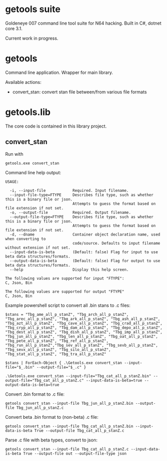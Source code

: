# getools suite
Goldeneye 007 command line tool suite for N64 hacking. Built in C#, dotnet core 3.1.

Current work in progress.

# getools

Command line application. Wrapper for main library.

Available actions:

- convert_stan: convert stan file between/from various file formats

# getools.lib

The core code is contained in this library project.

## convert_stan

Run with 

    getools.exe convert_stan
    
Command line help output:
    
    USAGE:
    
      -i, --input-file            Required. Input filename.
      --input-file-type=FTYPE     Describes file type, such as whether this is a binary file or json.
                                  Attempts to guess the format based on file extension if not set.
      -o, --output-file           Required. Output filename.
      --output-file-type=FTYPE    Describes file type, such as whether this is a binary file or json.
                                  Attempts to guess the format based on file extension if not set.
      -d, --dname                 Container object declaration name, used when converting to
                                  code/source. Defaults to input filename without extension if not set.
      --input-data-is-beta        (Default: false) Flag for input to use beta data structures/formats.
      --output-data-is-beta       (Default: false) Flag for output to use beta data structures/formats.
      --help                      Display this help screen.
    
    The following values are supported for input "FTYPE":
    C, Json, Bin
    
    The following values are supported for output "FTYPE"
    C, Json, Bin

Example powershell script to convert all .bin stans to .c files:

    $stans = "Tbg_ame_all_p_stanZ", "Tbg_arch_all_p_stanZ", "Tbg_arec_all_p_stanZ", "Tbg_ark_all_p_stanZ", "Tbg_ash_all_p_stanZ", "Tbg_azt_all_p_stanZ", "Tbg_cave_all_p_stanZ", "Tbg_crad_all_p_stanZ", "Tbg_cryp_all_p_stanZ", "Tbg_dam_all_p_stanZ", "Tbg_depo_all_p_stanZ", "Tbg_dest_all_p_stanZ", "Tbg_dish_all_p_stanZ", "Tbg_imp_all_p_stanZ", "Tbg_jun_all_p_stanZ", "Tbg_len_all_p_stanZ", "Tbg_oat_all_p_stanZ", "Tbg_pete_all_p_stanZ", "Tbg_ref_all_p_stanZ", "Tbg_run_all_p_stanZ","Tbg_sev_all_p_stanZ", "Tbg_sevb_all_p_stanZ", "Tbg_sevx_all_p_stanZ", "Tbg_silo_all_p_stanZ", "Tbg_stat_all_p_stanZ", "Tbg_tra_all_p_stanZ" 

    $stans | ForEach-Object { .\Getools.exe convert_stan --input-file="$_.bin" --output-file="$_.c" }

    .\Getools.exe convert_stan --input-file="Tbg_cat_all_p_stanZ.bin" --output-file="Tbg_cat_all_p_stanZ.c" --input-data-is-beta=true --output-data-is-beta=true
    
Convert .bin format to .c file:

    getools convert_stan --input-file Tbg_jun_all_p_stanZ.bin --output-file Tbg_jun_all_p_stanZ.c
    
Convert beta .bin format to (non-beta) .c file:

    getools convert_stan --input-file Tbg_cat_all_p_stanZ.bin --input-data-is-beta True --output-file Tbg_cat_all_p_stanZ.c
  
Parse .c file with beta types, convert to json:

    getools convert_stan --input-file Tbg_cat_all_p_stanZ.c --input-data-is-beta True --output-file out --output-file-type json

